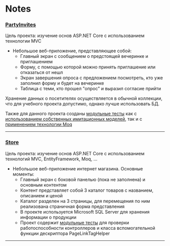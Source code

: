 # Notes
### [PartyInvites](https://github.com/konarparti/notes/tree/master/PartyInvites)
Цель проекта: изучение основ ASP.NET Core с использованием технологии MVC
- Небольшое веб-приложение, представляющее собой:  
  - Главный экран с сообщением о предстоящей вечеринке и приглашением 
  - Форму, с помощью которой можно принять приглашение или отказаться от нешл  
  - Экран завершения опроса с предложением посмотреть, кто уже заполнил форму и будет на вечеринке  
  - Таблица с теми, кто прошел "опрос" и выразил согласие прийти  
  
  
Хранение данных о посетителях осуществляется в обычной коллекции, что для учебного проекта допустимо, однако лучше использовать БД.  

Также для данного проекта созданы [модульные тесты](https://github.com/konarparti/notes/tree/master/PartyInvites.Tests) как с [использованием собственных имитационных моделей](https://github.com/konarparti/notes/commit/ff74c9703421753dea0348ee9f8423030754608b#diff-0a534eb3bad169a943bc0f6cacceee241f33b8c5317002a01028d3d6ddf786b5), так и с [применением технологии Moq](https://github.com/konarparti/notes/commit/a36438ec66c962eda76ce9e6bffeb547119b4d9b#diff-0a534eb3bad169a943bc0f6cacceee241f33b8c5317002a01028d3d6ddf786b5)  

---
### [Store](https://github.com/konarparti/notes/tree/master/Store)
Цель проекта: изучение основ ASP.NET Core с использованием технологий MVC, EntityFramework, Moq, ...
- Небольшое веб-приложение интернет магазина. Основные моменты:  
  - Главный экран с боковой панелью (пока не заполнена) и основным контентом
  - Контент представляет собой 3 каталог товаров с названием, описанием и ценой
  - Каталог разделен на 3 страницы, для перемещения по ним реализована страничная форма представления
  - В проекте используется Microsoft SQL Server для хранения информации о продукции
  - Проект содержит [модульные тесты](https://github.com/konarparti/notes/tree/master/Store.Tests) для проверки работоспособности контроллеров и класса вспомогательной функции дескриптора PageLinkTagHelper
 ---   
 
